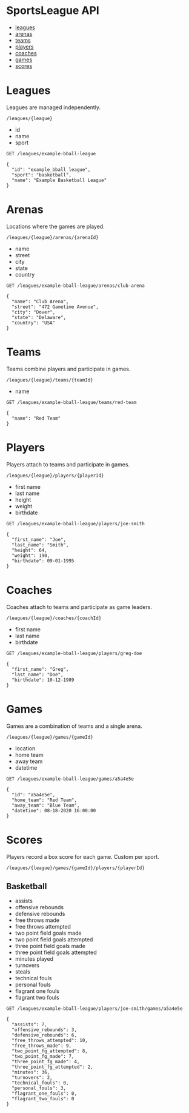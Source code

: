 # SportsLeague API

* [leagues](#leagues)
* [arenas](#arenas)
* [teams](#teams)
* [players](#players)
* [coaches](#coaches)
* [games](#games)
* [scores](#scores)

# Leagues

Leagues are managed independently.

```
/leagues/{league}
```

* id
* name
* sport

```
GET /leagues/example-bball-league

{
  "id": "example_bball_league",
  "sport": "basketball",
  "name": "Example Basketball League"
}
```

# Arenas

Locations where the games are played.

```
/leagues/{league}/arenas/{arenaId}
```

* name
* street
* city
* state
* country

```
GET /leagues/example-bball-league/arenas/club-arena

{
  "name": "Club Arena",
  "street": "472 Gametime Avenue",
  "city": "Dover",
  "state": "Delaware",
  "country": "USA"
}
```

# Teams

Teams combine players and participate in games.

```
/leagues/{league}/teams/{teamId}
```

* name

```
GET /leagues/example-bball-league/teams/red-team

{
  "name": "Red Team"
}
```


# Players

Players attach to teams and participate in games.

```
/leagues/{league}/players/{playerId}
```

* first name
* last name
* height
* weight
* birthdate

```
GET /leagues/example-bball-league/players/joe-smith

{
  "first_name": "Joe",
  "last_name": "Smith",
  "height": 64,
  "weight": 190,
  "birthdate": 09-01-1995
}
```


# Coaches

Coaches attach to teams and participate as game leaders.

```
/leagues/{league}/coaches/{coachId}
```

* first name
* last name
* birthdate

```
GET /leagues/example-bball-league/players/greg-doe

{
  "first_name": "Greg",
  "last_name": "Doe",
  "birthdate": 10-12-1989
}
```

# Games

Games are a combination of teams and a single arena.

```
/leagues/{league}/games/{gameId}
```

* location
* home team
* away team
* datetime

```
GET /leagues/example-bball-league/games/a5a4e5e

{
  "id": "a5a4e5e",
  "home_team": "Red Team",
  "away_team": "Blue Team",
  "datetime": 08-18-2020 16:00:00
}
```


# Scores

Players record a box score for each game. Custom per sport.

```
/leagues/{league}/games/{gameId}/players/{playerId}
```

## Basketball

* assists
* offensive rebounds
* defensive rebounds
* free throws made
* free throws attempted
* two point field goals made
* two point field goals attempted
* three point field goals made
* three point field goals attempted
* minutes played
* turnovers
* steals
* technical fouls
* personal fouls
* flagrant one fouls
* flagrant two fouls

```
GET /leagues/example-bball-league/players/joe-smith/games/a5a4e5e

{
  "assists": 7,
  "offensive_rebounds": 3,
  "defensive_rebounds": 6,
  "free_throws_attempted": 10,
  "free_throws_made": 9,
  "two_point_fg_attempted": 8,
  "two_point_fg_made": 7,
  "three_point_fg_made": 4,
  "three_point_fg_attempted": 2,
  "minutes": 36,
  "turnovers": 2,
  "technical_fouls": 0,
  "personal_fouls": 3,
  "flagrant_one_fouls": 0,
  "flagrant_two_fouls": 0
}
```
